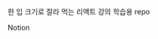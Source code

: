 한 입 크기로 잘라 먹는 리액트 강의 학습용 repo

<a src = "https://www.notion.so/React-185421e1227480e798cfcab6a96913a4">Notion</a>
